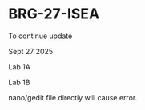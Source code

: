 # BRG-27-ISEA
To continue update

Sept 27 2025

Lab 1A


Lab 1B



nano/gedit file directly will cause error.
